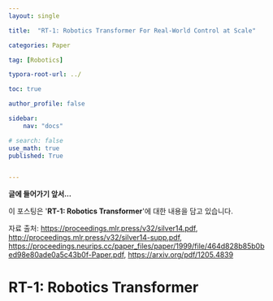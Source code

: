 ```yaml
---
layout: single

title:  "RT-1: Robotics Transformer For Real-World Control at Scale"

categories: Paper

tag: [Robotics]

typora-root-url: ../

toc: true

author_profile: false

sidebar:
    nav: "docs"

# search: false
use_math: true
published: True


---
```




**글에 들어가기 앞서...**

이 포스팅은 '**RT-1: Robotics Transformer**'에 대한 내용을 담고 있습니다.



자료 출처: <https://proceedings.mlr.press/v32/silver14.pdf>, <http://proceedings.mlr.press/v32/silver14-supp.pdf>, <https://proceedings.neurips.cc/paper_files/paper/1999/file/464d828b85b0bed98e80ade0a5c43b0f-Paper.pdf>, <https://arxiv.org/pdf/1205.4839>









# RT-1: Robotics Transformer
















